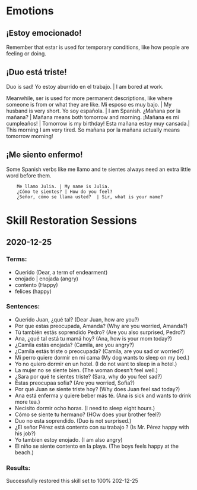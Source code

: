 # Emotions

## ¡Estoy emocionado!
Remember that estar is used for temporary conditions, like how people are feeling or doing. 

## ¡Duo está triste!
Duo is sad!
      Yo estoy aburrido en el trabajo. | I am bored at work.
      
Meanwhile, ser  is used for more permanent descriptions, like where someone is from or what they are like.
        Mi esposo es muy bajo. |  My husband is very short.
        Yo soy española.  | I am Spanish.
        ¿Mañana por la mañana?  | Mañana means both tomorrow and morning. 
        ¡Mañana es mi cumpleaños! | Tomorrow is my birthday!
        Esta mañana estoy muy cansada.| This morning I am very tired.
        So mañana por la mañana actually means tomorrow morning!
        
## ¡Me siento enfermo!
Some Spanish verbs  like me llamo  and te sientes  always need an extra little word before them. 

        Me llamo Julia. | My name is Julia.
        ¿Cómo te sientes? | How do you feel?
        ¿Señor, cómo se llama usted?  | Sir, what is your name?

# Skill Restoration Sessions 

## 2020-12-25
### Terms:
* Querido (Dear, a term of endearment)
* enojado | enojada (angry)
* contento (Happy) 
* felices (happy) 

### Sentences:
* Querido Juan, ¿qué tal? (Dear Juan, how are you?)
* Por que estas preocupada, Amanda? (Why are you worried, Amanda?)
* Tú también estás soprendido Pedro?  (Are you also surprised, Pedro?)
* Ana, ¿qué tal está tu mamá hoy? (Ana, how is your mom today?)
* ¿Camila estás enojada?  (Camila, are you angry?) 
* ¿Camila estás triste o preocupada? (Camila, are you sad or worried?)
* Mi perro quiere dormir en mi cama (My dog wants to sleep on my bed.)
* Yo no quiero dormir en un hotel. (I do not want to sleep in a hotel.)
* La mujer no se siente bien. (The woman doesn't feel well.)
* ¿Sara por qué te sientes triste?  (Sara, why do you feel sad?) 
* Estas preocupaa sofia? (Are you worried, Sofia?) 
* Por qué Juan se siente triste hoy?  (Why does Juan feel sad today?) 
* Ana está enferma y quiere beber más té. (Ana is sick and wants to drink more tea.) 
* Necisito dormir ocho horas.  (I need to sleep eight hours.) 
* Cómo se siente tu hermano?  (HOw does your brother feel?) 
* Duo no esta soprendido. (Duo is not surprised.) 
* ¿El señor Pérez está contento con su trabajo ? (Is Mr. Pérez happy with his job?)
* Yo tambien estoy enojado. (I am also angry)
* El niño se siente contento en la playa. (The boys feels happy at the beach.)


### Results:
Successfully restored this skill set to 100% 202-12-25
